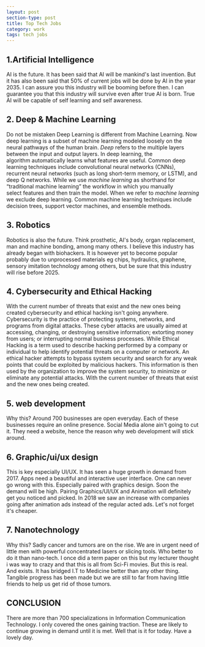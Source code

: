 ```yaml
---
layout: post
section-type: post
title: Top Tech Jobs
category: work
tags: tech jobs
---
```

<!-- wp:heading -->
<h2><strong>1.Artificial Intelligence</strong></h2>
<!-- /wp:heading -->

<!-- wp:paragraph -->
<p>AI is the future. It has been said that AI will be mankind's last invention. But it has also been said that 50% of current jobs will be done by AI in the year 2035. I can assure you this industry will be booming before then. I can guarantee you that this industry will survive even after true AI is born. True AI will be capable of self learning and self awareness.</p>
<!-- /wp:paragraph -->

<!-- wp:heading -->
<h2><strong>2. Deep &amp; Machine Learning</strong></h2>
<!-- /wp:heading -->

<!-- wp:paragraph -->
<p>Do not be mistaken Deep Learning is different from Machine Learning. Now deep learning is  a subset of machine learning modeled loosely on the neural pathways of the human brain. <em>Deep</em>  refers to the multiple layers between the input and output layers. In  deep learning, the algorithm automatically learns what features are  useful. Common deep learning techniques include convolutional neural  networks (CNNs), recurrent neural networks (such as long short-term  memory, or LSTM), and deep Q networks.  While we use <em>machine learning</em> as shorthand for “traditional machine  learning” the workflow in which you manually select features and then  train the model. When we refer to <em>machine learning</em> we exclude deep learning. Common machine learning techniques include decision  trees, support vector machines, and ensemble methods. </p>
<!-- /wp:paragraph -->

<!-- wp:heading -->
<h2><strong>3. Robotics</strong></h2>
<!-- /wp:heading -->

<!-- wp:paragraph -->
<p>Robotics is also the future. Think prosthetic, AI's body, organ replacement, man and machine bonding, among many others. I believe this industry has already began with biohackers. It is however yet to become popular probably due to unprocessed materials eg chips, hydraulics, graphene, sensory imitation technology among others, but be sure that this industry will rise before 2025.</p>
<!-- /wp:paragraph -->

<!-- wp:heading -->
<h2><strong>4. Cybersecurity and Ethical Hacking</strong></h2>
<!-- /wp:heading -->

<!-- wp:paragraph -->
<p>With the current number of threats that exist and the new ones being created cybersecurity and ethical hacking isn't going anywhere.<br>Cybersecurity is the practice of protecting systems, networks, and programs from digital attacks. These cyber attacks are usually aimed at accessing, changing, or destroying sensitive  information; extorting money from users; or interrupting normal business processes. While Ethical Hacking is a term used to describe hacking performed by a company or individual to help identify potential threats  on a computer or network. An ethical hacker attempts to bypass system security and search for any weak points that could be exploited by malicious hackers. This information is then used by the organization to improve the system security, to minimize or eliminate any potential attacks. With the current number of threats that exist and the new ones being created.</p>
<!-- /wp:paragraph -->

<!-- wp:heading -->
<h2>5. web development</h2>
<!-- /wp:heading -->

<!-- wp:paragraph -->
<p>Why this? Around 700 businesses are open everyday. Each of these businesses require an online presence. Social Media alone ain't going to cut it. They need a website, hence the reason why web development will stick around.</p>
<!-- /wp:paragraph -->

<!-- wp:heading -->
<h2>6. Graphic/ui/ux design</h2>
<!-- /wp:heading -->

<!-- wp:paragraph -->
<p>This is key especially UI/UX. It has seen a huge growth in demand from 2017. Apps need a beautiful and interactive user interface. One can never go wrong with this. Especially paired with graphics design. Soon the demand will be high. Pairing Graphics/UI/UX and Animation will definitely get you noticed and picked. In 2018 we saw an increase with companies going after animation ads instead of the regular acted ads. Let's not forget it's cheaper.</p>
<!-- /wp:paragraph -->

<!-- wp:heading -->
<h2>7. Nanotechnology</h2>
<!-- /wp:heading -->

<!-- wp:paragraph -->
<p>Why this? Sadly cancer and tumors are on the rise. We are in urgent need of little men with powerful concentrated lasers or slicing tools. Who better to do it than nano-tech. I once did a term paper on this but my lecturer thought i was way to crazy and that this is all from Sci-Fi movies. But this is real. And exists. It has bridged I.T to Medicine better than any other thing. Tangible progress has been made but we are still to far from having little friends to help us get rid of those tumors.</p>
<!-- /wp:paragraph -->

<!-- wp:heading -->
<h2>CONCLUSION</h2>
<!-- /wp:heading -->

<!-- wp:paragraph -->
<p>There are more than 700 specializations in Information Communication Technology. I only covered the ones gaining traction. These are likely to continue growing in demand until it is met. Well that is it for today. Have a lovely day.</p>
<!-- /wp:paragraph -->
